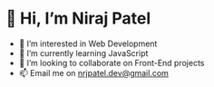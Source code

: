# 👋 Hi, I’m Niraj Patel
- 👀 I’m interested in Web Development
- 🌱 I’m currently learning JavaScript
- 💞️ I’m looking to collaborate on Front-End projects
- 📫 Email me on nrjpatel.dev@gmail.com

<!---
npatel20/npatel20 is a ✨ special ✨ repository because its `README.md` (this file) appears on your GitHub profile.
You can click the Preview link to take a look at your changes.
--->
